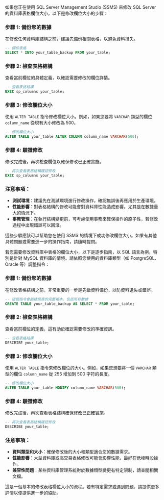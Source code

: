 如果您正在使用 SQL Server Management Studio (SSMS) 來修改 SQL Server 的資料庫表格欄位大小，以下是修改欄位大小的步驟：

### 步驟 1: 備份您的數據
在修改任何資料庫結構之前，建議先備份相關表格，以避免資料損失。

```sql
-- 備份表格
SELECT * INTO your_table_backup FROM your_table;
```

### 步驟 2: 檢查表格結構
查看當前欄位的具體定義，以確認需要修改的欄位詳情。

```sql
-- 查看表格結構
EXEC sp_columns your_table;
```

### 步驟 3: 修改欄位大小
使用 `ALTER TABLE` 指令修改欄位大小。例如，如果您要將 `VARCHAR` 類型的欄位 `column_name` 從現有大小修改為 500。

```sql
-- 修改欄位大小
ALTER TABLE your_table ALTER COLUMN column_name VARCHAR(500);
```

### 步驟 4: 驗證修改
修改完成後，再次檢查欄位以確保修改已正確實施。

```sql
-- 再次查看表格結構確認修改
EXEC sp_columns your_table;
```

### 注意事項：
- **測試環境**：建議先在測試環境進行修改操作，確認無誤後再應用於生產環境。
- **性能影響**：對表格結構的修改可能會對資料庫性能造成影響，尤其是在數據量大的情況下。
- **事務管理**：在執行結構變更前，可考慮使用事務來確保操作的原子性，若修改過程中出現錯誤可以回滾。

這些步驟應該可以幫助您在使用 SSMS 的情境下成功修改欄位大小。如果有其他具體問題或需要進一步的操作指南，請隨時提問。

若您需要修改資料庫中表格的欄位大小，以下是逐步指南，以 SQL 語言為例，特別是針對 MySQL 資料庫的情境。請依照您使用的資料庫類型（如 PostgreSQL、Oracle 等）調整指令：

### 步驟 1: 備份您的數據
在修改表格結構之前，非常重要的一步是先做資料備份，以防資料遺失或錯誤。

```sql
-- 這個指令會創建原表的完整複本，包括所有數據
CREATE TABLE your_table_backup AS SELECT * FROM your_table;
```

### 步驟 2: 檢查表格結構
查看當前欄位的定義，這有助於確認需要修改的準確資訊。

```sql
-- 查看表格結構
DESCRIBE your_table;
```

### 步驟 3: 修改欄位大小
使用 `ALTER TABLE` 指令來修改欄位的大小。例如，如果您想要將一個 `VARCHAR` 類型的欄位 `column_name` 從 255 增加到 500 字符的長度。

```sql
-- 修改欄位大小
ALTER TABLE your_table MODIFY column_name VARCHAR(500);
```

### 步驟 4: 驗證修改
修改完成後，再次查看表格結構確保修改已正確實施。

```sql
-- 再次查看表格結構確認修改
DESCRIBE your_table;
```

### 注意事項：
- **資料類型和大小**：確保修改後的大小和類型適合您的數據需求。
- **性能影響**：大型資料庫或高交易表格修改可能會影響性能，最好在低峰時段操作。
- **兼容性問題**：某些資料庫管理系統對於數據類型變更有特定限制，請查閱相關文檔。

這是一個基本的修改表格欄位大小的流程。若有特定需求或遇到問題，請提供更多詳情以便提供進一步的協助。